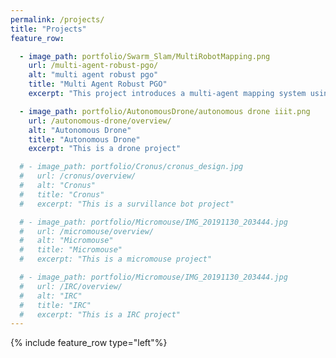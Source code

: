 ```yaml
---
permalink: /projects/
title: "Projects"
feature_row:

  - image_path: portfolio/Swarm_Slam/MultiRobotMapping.png
    url: /multi-agent-robust-pgo/
    alt: "multi agent robust pgo"
    title: "Multi Agent Robust PGO"
    excerpt: "This project introduces a multi-agent mapping system using FinderNet and Graduated Non-Convexity, enhancing efficiency and robustness in large-scale mapping scenarios with comprehensive evaluations and simulations."

  - image_path: portfolio/AutonomousDrone/autonomous drone iiit.png
    url: /autonomous-drone/overview/
    alt: "Autonomous Drone"
    title: "Autonomous Drone"
    excerpt: "This is a drone project"

  # - image_path: portfolio/Cronus/cronus_design.jpg
  #   url: /cronus/overview/
  #   alt: "Cronus"
  #   title: "Cronus"
  #   excerpt: "This is a survillance bot project"

  # - image_path: portfolio/Micromouse/IMG_20191130_203444.jpg
  #   url: /micromouse/overview/
  #   alt: "Micromouse"
  #   title: "Micromouse"
  #   excerpt: "This is a micromouse project"

  # - image_path: portfolio/Micromouse/IMG_20191130_203444.jpg
  #   url: /IRC/overview/
  #   alt: "IRC"
  #   title: "IRC"
  #   excerpt: "This is a IRC project"
---
```

{% include feature_row type="left"%}